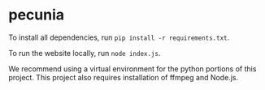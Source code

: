 # pecunia

To install all dependencies, run `pip install -r requirements.txt`. 

To run the website locally, run `node index.js`.

We recommend using a virtual environment for the python portions of this project. This project also requires installation of ffmpeg and Node.js.
